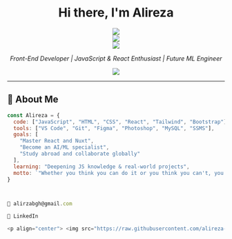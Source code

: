 
<h1 align="center">Hi there, I'm Alireza </h1>

<p align="center"> <img src="https://github-readme-stats.vercel.app/api?username=alireza-bagheri&show_icons=true&theme=github_dark" /> <br/> <img src="https://github-readme-streak-stats.herokuapp.com/?user=alireza-bagheri&theme=github-dark" /> <br/> <img src="https://github-readme-stats.vercel.app/api/top-langs/?username=alireza-bagheri&layout=compact&theme=github_dark" /> </p>
<p align="center">
  <em>Front-End Developer | JavaScript & React Enthusiast | Future ML Engineer</em>
</p>

<p align="center">
  <img src="https://readme-typing-svg.demolab.com/?lines=Turning+vision+into+code;Pushing+my+limits+every+day;Learning,+building,+evolving...&center=true&width=440&height=45&color=58A6FF&vCenter=true&pause=1000&size=22" />
</p>

---

## 🚀 About Me

```js
const Alireza = {
  code: ["JavaScript", "HTML", "CSS", "React", "Tailwind", "Bootstrap"],
  tools: ["VS Code", "Git", "Figma", "Photoshop", "MySQL", "SSMS"],
  goals: [
    "Master React and Nuxt",
    "Become an AI/ML specialist",
    "Study abroad and collaborate globally"
  ],
  learning: "Deepening JS knowledge & real-world projects",
  motto: `"Whether you think you can do it or you think you can't, you're right." - Henry Ford`
}



📧 alirzabgh@gmail.com

💼 LinkedIn

<p align="center"> <img src="https://raw.githubusercontent.com/alireza-bagheri/alireza-bagheri/main/wave.svg" width="100%" /> </p> <p align="center"> <strong>/G\</strong> </p> ```

